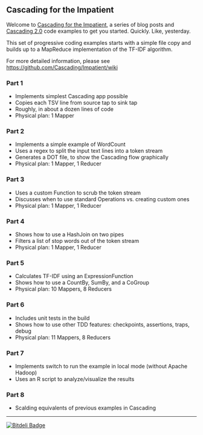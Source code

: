 ## Cascading for the Impatient

Welcome to [Cascading for the Impatient](http://www.cascading.org/category/impatient/), a series of blog posts and [Cascading 2.0](http://www.cascading.org/) code examples to get you started. Quickly. Like, yesterday.

This set of progressive coding examples starts with a simple file copy and builds up to a MapReduce implementation of the TF-IDF algorithm.

For more detailed information, please see https://github.com/Cascading/Impatient/wiki

### Part 1
* Implements simplest Cascading app possible
* Copies each TSV line from source tap to sink tap
* Roughly, in about a dozen lines of code
* Physical plan: 1 Mapper

### Part 2
* Implements a simple example of WordCount
* Uses a regex to split the input text lines into a token stream
* Generates a DOT file, to show the Cascading flow graphically
* Physical plan: 1 Mapper, 1 Reducer

### Part 3
* Uses a custom Function to scrub the token stream
* Discusses when to use standard Operations vs. creating custom ones
* Physical plan: 1 Mapper, 1 Reducer

### Part 4
* Shows how to use a HashJoin on two pipes
* Filters a list of stop words out of the token stream
* Physical plan: 1 Mapper, 1 Reducer

### Part 5
* Calculates TF-IDF using an ExpressionFunction
* Shows how to use a CountBy, SumBy, and a CoGroup
* Physical plan: 10 Mappers, 8 Reducers

### Part 6
* Includes unit tests in the build
* Shows how to use other TDD features: checkpoints, assertions, traps, debug
* Physical plan: 11 Mappers, 8 Reducers

### Part 7
* Implements switch to run the example in local mode (without Apache Hadoop)
* Uses an R script to analyze/visualize the results

### Part 8
* Scalding equivalents of previous examples in Cascading

---
[![Bitdeli Badge](https://d2weczhvl823v0.cloudfront.net/Cascading/Impatient/trend.png)](https://bitdeli.com/free "Bitdeli Badge")
